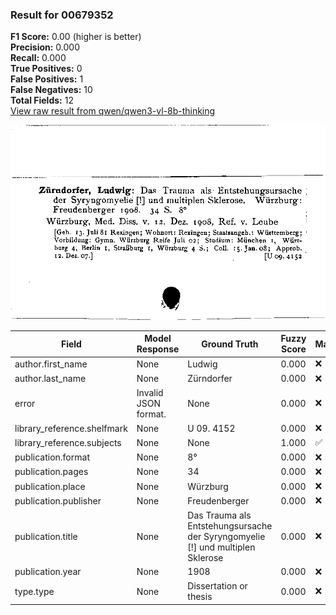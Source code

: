 ### Result for 00679352
**F1 Score:** 0.00 (higher is better)<br>**Precision:** 0.000<br>**Recall:** 0.000<br>**True Positives:** 0<br>**False Positives:** 1<br>**False Negatives:** 10<br>**Total Fields:** 12<br>[View raw result from qwen/qwen3-vl-8b-thinking](https://github.com/RISE-UNIBAS/humanities_data_benchmark/blob/main/results/2025-10-17/T0247/request_T0247_00679352.json)

<img src="https://github.com/RISE-UNIBAS/humanities_data_benchmark/blob/main/benchmarks/zettelkatalog/images/00679352.jpg?raw=true" alt="00679352" width="600px">

| Field | Model Response | Ground Truth | Fuzzy Score | Match |
|-------|----------------|--------------|-------------|-------|
| author.first_name | None | Ludwig | 0.000 | ❌ |
| author.last_name | None | Zürndorfer | 0.000 | ❌ |
| error | Invalid JSON format. | None | 0.000 | ❌ |
| library_reference.shelfmark | None | U 09. 4152 | 0.000 | ❌ |
| library_reference.subjects | None | None | 1.000 | ✅ |
| publication.format | None | 8° | 0.000 | ❌ |
| publication.pages | None | 34 | 0.000 | ❌ |
| publication.place | None | Würzburg | 0.000 | ❌ |
| publication.publisher | None | Freudenberger | 0.000 | ❌ |
| publication.title | None | Das Trauma als Entstehungsursache der Syryngomyelie [!] und multiplen Sklerose | 0.000 | ❌ |
| publication.year | None | 1908 | 0.000 | ❌ |
| type.type | None | Dissertation or thesis | 0.000 | ❌ |
